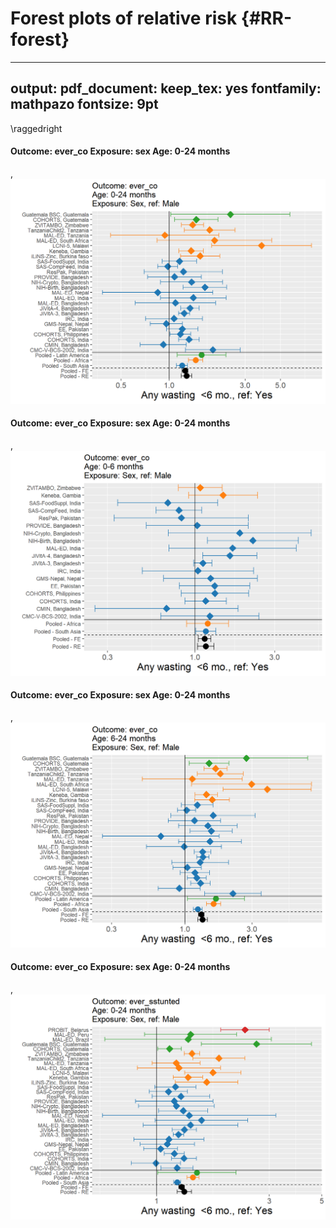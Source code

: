 
# Forest plots of relative risk {#RR-forest}

---
output:
  pdf_document:
    keep_tex: yes
fontfamily: mathpazo
fontsize: 9pt
---

\raggedright






<!-- ** [Coming soon] Will fill in with all primary forest plots - right now this page is empty due to the file size/difficuty publishing all the plots ** -->


<!-- Group plots by exposure -->

<!-- ```{r  echo=FALSE, results='asis'} -->

<!--   #  df <- d #%>% filter() -->
<!--   # #Dynamic title -->
<!--   # cat(paste0("#### Outcome: ",df$outcome_variable[1]," Exposure: ", df$intervention_variable[1], " Age: ",  df$agecat[1])) -->

<!-- ``` -->



#### Outcome: ever_co Exposure: sex Age: 0-24 months 
,<img src="09-RR-forest-plots_files/figure-html/unnamed-chunk-1-1.png" width="672" />
#### Outcome: ever_co Exposure: sex Age: 0-24 months 
,<img src="09-RR-forest-plots_files/figure-html/unnamed-chunk-1-2.png" width="672" />
#### Outcome: ever_co Exposure: sex Age: 0-24 months 
,<img src="09-RR-forest-plots_files/figure-html/unnamed-chunk-1-3.png" width="672" />
#### Outcome: ever_co Exposure: sex Age: 0-24 months 
,<img src="09-RR-forest-plots_files/figure-html/unnamed-chunk-1-4.png" width="672" />


